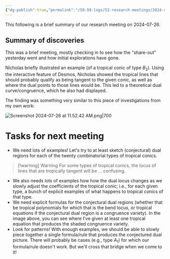 ```yaml
---
{"dg-publish":true,"permalink":"/50-59-logs/52-research-meetings/2024-summer/reu-meeting-2024-07-26/","updated":"2024-08-06T14:11:39-07:00"}
---
```


This following is a brief summary of our research meeting on 2024-07-26.

## Summary of discoveries

This was a brief meeting, mostly checking in to see how the "share-out" yesterday went and how initial explorations have gone.

Nicholas briefly illustrated an example (of a tropical conic of type $B_2$). Using the interactive feature of Desmos, Nicholas showed the tropical lines that should probably qualify as being tangent to the given conic, as well as where the dual points to those lines would be. This led to a theoretical dual curve/congruence, which he also had displayed.

The finding was something very similar to this piece of investigations from my own work:

![Screenshot 2024-07-26 at 11.52.42 AM.png|700](/img/user/00-09%20Meta/06%20Attachments/Screenshot%202024-07-26%20at%2011.52.42%20AM.png)


# Tasks for next meeting

- We need lots of examples! Let's try to at least sketch (conjectural) dual regions for each of the twenty combinatorial types of tropical conics.

> [!warning] Warning
> For some types of tropical conics, the locus of lines that are tropically tangent will be ... confusing.

- We also needs lots of examples how how the dual locus changes as we slowly adjust the coefficients of the tropical conic; i.e., for each given type, a bunch of explicit examples of what happens to tropical conics of that type.
- We need explicit formulas for the conjectural dual regions (whether that be tropical polynomials for which that is the bend locus, or tropical equations if the conjectural dual region is a congruence variety). In the image above, you can see where I've given at least one tropical equation that produces the shaded congruence variety.
- Look for patterns! With enough examples, we should be able to slowly piece together a single formula/rule that produces the conjectured dual picture. There will probably be cases (e.g., type $A_1$) for which our formula/rule doesn't work. But we'll cross that bridge when we come to it!